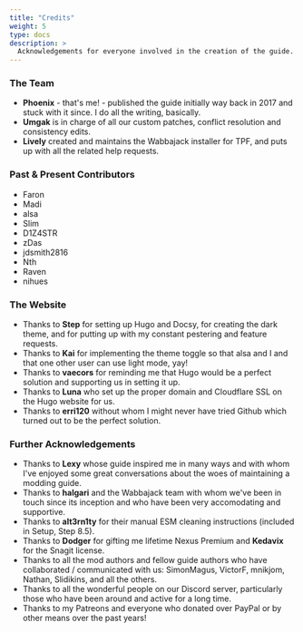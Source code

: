 ```yaml
---
title: "Credits"
weight: 5
type: docs
description: >
  Acknowledgements for everyone involved in the creation of the guide.
---
```


### The Team

- **Phoenix** - that's me! - published the guide initially way back in 2017 and stuck with it since. I do all the writing, basically.
- **Umgak** is in charge of all our custom patches, conflict resolution and consistency edits.
- **Lively** created and maintains the Wabbajack installer for TPF, and puts up with all the related help requests.

### Past & Present Contributors

- Faron
- Madi
- alsa
- Slim
- D1Z4STR
- zDas
- jdsmith2816
- Nth
- Raven
- nihues

### The Website

- Thanks to **Step** for setting up Hugo and Docsy, for creating the dark theme, and for putting up with my constant pestering and feature requests. <i class="fas fa-heart"></i>
- Thanks to **Kai** for implementing the theme toggle so that alsa and I and that one other user can use light mode, yay!
- Thanks to **vaecors** for reminding me that Hugo would be a perfect solution and supporting us in setting it up.
- Thanks to **Luna** who set up the proper domain and Cloudflare SSL on the Hugo website for us.
- Thanks to **erri120** without whom I might never have tried Github which turned out to be the perfect solution.

### Further Acknowledgements

- Thanks to **Lexy** whose guide inspired me in many ways and with whom I've enjoyed some great conversations about the woes of maintaining a modding guide.
- Thanks to **halgari** and the Wabbajack team with whom we've been in touch since its inception and who have been very accomodating and supportive.
- Thanks to **alt3rn1ty** for their manual ESM cleaning instructions (included in Setup, Step 8.5).
- Thanks to **Dodger** for gifting me lifetime Nexus Premium and **Kedavix** for the Snagit license.
- Thanks to all the mod authors and fellow guide authors who have collaborated / communicated with us: SimonMagus, VictorF, mnikjom, Nathan, Slidikins, and all the others.
- Thanks to all the wonderful people on our Discord server, particularly those who have been around and active for a long time.
- Thanks to my Patreons and everyone who donated over PayPal or by other means over the past years!
